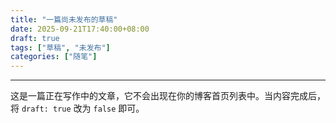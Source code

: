 ```yaml
---
title: "一篇尚未发布的草稿"
date: 2025-09-21T17:40:00+08:00
draft: true
tags: ["草稿", "未发布"]
categories: ["随笔"]
---
```


---

这是一篇正在写作中的文章，它不会出现在你的博客首页列表中。当内容完成后，将 `draft: true` 改为 `false` 即可。
